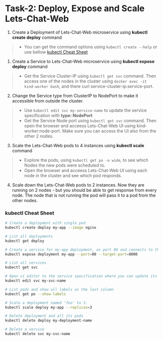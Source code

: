 # Task-2: Deploy, Expose and Scale Lets-Chat-Web
1. Create a Deployment of Lets-Chat-Web microservice using **kubectl create deploy** command
  > * You can get the command options using ` kubectl create --help ` or use bellow [kubectl Cheat Sheet](#kubectl-cheat-sheet)
1. Create a Service to Lets-Chat-Web microservice using **kubectl expose deploy** command
  > * Get the Service Cluster-IP using `kubectl get svc` command. Then access one of the nodes in the cluster using `docker exec -it kind-worker bash`, and there curl service-cluster-ip:service-port.
2. Change the Service type from ClusterIP to NodePort to make it accessible from outside the cluster.
  > * Use `kubectl edit svc my-service-name` to update the service specification with **type: NodePort**
  > * Get the Service Node port using `kubectl get svc` command. Then open the browser and acceess Lets-Chat-Web UI using kind-worker:node-port.  Make sure you can access the UI also from the other 2 nodes.
3. Scale the Lets-Chat-Web pods to 4 instances using  **kubectl scale** command
  > * Explore the pods, using `kubectl get po -o wide`, to see which Nodes the new pods were scheduled to.
  > * Open the browser and acceess Lets-Chat-Web UI using each node in the cluster and see which pod responds.
4. Scale down the Lets-Chat-Web pods to 2 instances. Now they are running on 2 nodes - but you should be able to get response from every node. The node that is not running the pod will pass it to a pod from the other nodes.

### kubectl Cheat Sheet
  ```bash
# Create a deployment with single pod
kubectl create deploy my-app --image nginx

# List all deployments
kubectl get deploy

# Create a service for my-app deployment, on port 80 and connects to the containers on port 8000.
kubectl expose deployment my-app --port=80 --target-port=8000

# List all services
kubectl get svc

# Open vi editor to the service specification where you can update its state
kubectl edit svc my-svc-name

# List pods and show all labels as the last column
kubectl get po --show-labels

# Scale a deployment named 'foo' to 3.
kubectl scale deploy my-app --replicas=3

# Delete deployment and all its pods
kubectl delete deploy my-deployment-name

# Delete a service
kubectl delete svc my-svc-name

```
